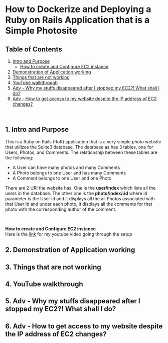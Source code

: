 # How to Dockerize and Deploying a Ruby on Rails Application that is a Simple Photosite

## Table of Contents
1. [Intro and Purpose](#1-intro-and-purpose)
	  - [How to create and Configure EC2 instance](#create-ec2)
2. [Demonstration of Application working](#2-demonstration-of-application-working)
3. [Things that are not working](#3-things-that-are-not-working)
4. [YouTube walkthrough](#4-youtube-walkthrough)
5. [Adv - Why my stuffs disappeared after I stopped my EC2?! What shall I do?](#5-adv---why-my-stuffs-disappeared-after-i-stopped-my-ec2-what-shall-i-do)
6. [Adv - How to get access to my website despite the IP address of EC2 changes?](#6-adv---how-to-get-access-to-my-website-despite-the-ip-address-of-ec2-changes)

<br>

## 1. Intro and Purpose

This is a Ruby on Rails (RoR) application that is a very simple photo website that utilizes the Sqlite3 database. The database as has 3 tables, one for Users, Photos, and Comments. The relationship between these tables are the following:<br>
  * A User can have many photos and many Comments
  * A Photo belongs to one User and has many Comments
  * A Comment belongs to one User and one Photo<br>

There are 2 URI the website has. One is the **user/index** which lists all the users in the database. The other one is the **photo/index/:id** where id parameter is the User Id and it displays all the all Photos associated with that User Id and under each photo, it displays all the comments for that photo with the corresponding author of the comment.<br>

<a name = "create-ec2" /> <br>

**How to create and Configure EC2 instance** <br>
Here is the [link][youtube link to create and configure EC2] for my youtube video going through the setup <br>



## 2. Demonstration of Application working

## 3. Things that are not working

## 4. YouTube walkthrough

## 5. Adv - Why my stuffs disappeared after I stopped my EC2?! What shall I do?

## 6. Adv - How to get access to my website despite the IP address of EC2 changes?


[youtube link to create and configure EC2]: https://www.youtube.com
